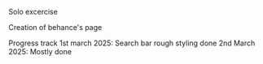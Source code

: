 Solo excercise

Creation of behance's page

Progress track
1st march 2025: Search bar rough styling done
2nd March 2025: Mostly done